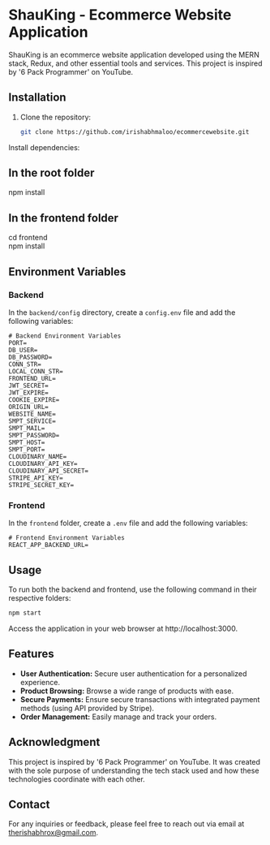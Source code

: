 # ShauKing - Ecommerce Website Application

ShauKing is an ecommerce website application developed using the MERN stack, Redux, and other essential tools and services. This project is inspired by '6 Pack Programmer' on YouTube.

## Installation

1. Clone the repository:

   ```bash
   git clone https://github.com/irishabhmaloo/ecommercewebsite.git
   ```


Install dependencies:

## In the root folder
npm install

## In the frontend folder
cd frontend  
npm install

## Environment Variables

### Backend

In the `backend/config` directory, create a `config.env` file and add the following variables:

```config.env
# Backend Environment Variables
PORT=
DB_USER=
DB_PASSWORD=
CONN_STR=
LOCAL_CONN_STR=
FRONTEND_URL=
JWT_SECRET=
JWT_EXPIRE=
COOKIE_EXPIRE=
ORIGIN_URL=
WEBSITE_NAME=
SMPT_SERVICE=
SMPT_MAIL=
SMPT_PASSWORD=
SMPT_HOST=
SMPT_PORT=
CLOUDINARY_NAME=
CLOUDINARY_API_KEY=
CLOUDINARY_API_SECRET=
STRIPE_API_KEY=
STRIPE_SECRET_KEY=
```

### Frontend
In the `frontend` folder, create a `.env` file and add the following variables:

```env
# Frontend Environment Variables
REACT_APP_BACKEND_URL=
```

## Usage
To run both the backend and frontend, use the following command in their respective folders:

```bash
npm start
```

Access the application in your web browser at http://localhost:3000.

## Features
- **User Authentication:** Secure user authentication for a personalized experience.
- **Product Browsing:** Browse a wide range of products with ease.
- **Secure Payments:** Ensure secure transactions with integrated payment methods (using API provided by Stripe).
- **Order Management:** Easily manage and track your orders.

## Acknowledgment
This project is inspired by '6 Pack Programmer' on YouTube. It was created with the sole purpose of understanding the tech stack used and how these technologies coordinate with each other.


## Contact
For any inquiries or feedback, please feel free to reach out via email at therishabhrox@gmail.com.
